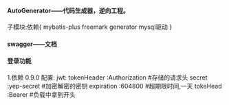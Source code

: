 #### AutoGenerator——代码生成器，逆向工程。
子模块:依赖{
    mybatis-plus
    freemark
    generator
    mysql驱动
}
####  swagger——文档

#### 登录功能 
1.依赖
<security>
<JWT>0.9.0
    配置:
    jwt:
        tokenHeader :Authorization #存储的请求头
        secret :yep-secret #加密解密的密钥
        expiration :604800 #超期限时间,一天
        tokeHead :Bearer #负载中拿到开头